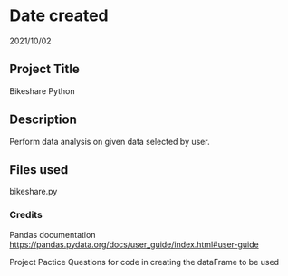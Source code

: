 # Date created

2021/10/02

## Project Title

Bikeshare Python

## Description

Perform data analysis on given data selected by user.

## Files used

bikeshare.py

### Credits

Pandas documentation
<https://pandas.pydata.org/docs/user_guide/index.html#user-guide>

Project Pactice Questions for code in creating the dataFrame to be used
